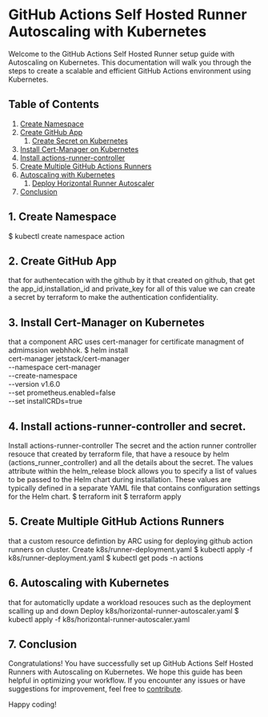 # GitHub Actions Self Hosted Runner Autoscaling with Kubernetes

Welcome to the GitHub Actions Self Hosted Runner setup guide with Autoscaling on Kubernetes. This documentation will walk you through the steps to create a scalable and efficient GitHub Actions environment using Kubernetes.

## Table of Contents

1. [Create Namespace](#2-create-namespace)
2. [Create GitHub App](#3-create-github-app)
   1. [Create Secret on Kubernetes](#create-secret-on-kubernetes)
3. [Install Cert-Manager on Kubernetes](#install-cert-manager-on-kubernetes)
4. [Install actions-runner-controller](#install-actions-runner-controller)
5. [Create Multiple GitHub Actions Runners](#create-multiple-github-actions-runners)
6. [Autoscaling with Kubernetes](#autoscaling-with-kubernetes)
   1. [Deploy Horizontal Runner Autoscaler](#deploy-horizontal-runner-autoscaler)
7. [Conclusion](#conclusion)



## 1. Create Namespace

   $ kubectl create namespace action

## 2. Create GitHub App

that for authentecation with the github by it that created on github, that get the app_id,installation_id and private_key
for all of this value we can create a secret by terraform to make the authentication confidentiality.


## 3. Install Cert-Manager on Kubernetes

that a component ARC uses cert-manager for certificate managment of admimssion webhhok.
   $ helm install \
  cert-manager jetstack/cert-manager \
  --namespace cert-manager \
  --create-namespace \
  --version v1.6.0 \
  --set prometheus.enabled=false \
  --set installCRDs=true

## 4. Install actions-runner-controller and secret.

Install actions-runner-controller
The secret and the action runner controller resouce that created by terraform file, that have a resouce by helm (actions_runner_controller) and all the details about the secret.
The values attribute within the helm_release block allows you to specify a list of values to be passed to 
the Helm chart during installation. These values are typically defined in a separate YAML file 
that contains configuration settings for the Helm chart.
   $ terraform init
   $ terraform apply


## 5. Create Multiple GitHub Actions Runners

that a custom resource defintion by ARC using for deploying github action runners on cluster.
Create k8s/runner-deployment.yaml
   $ kubectl apply -f k8s/runner-deployment.yaml
   $ kubectl get pods -n actions

## 6. Autoscaling with Kubernetes

that for automaticlly update a workload resouces such as the deployment scalling up and down
Deploy k8s/horizontal-runner-autoscaler.yaml
   $ kubectl apply -f k8s/horizontal-runner-autoscaler.yaml


## 7. Conclusion

Congratulations! You have successfully set up GitHub Actions Self Hosted Runners with Autoscaling on Kubernetes. We hope this guide has been helpful in optimizing your workflow. If you encounter any issues or have suggestions for improvement, feel free to [contribute](CONTRIBUTING.md).

Happy coding!
